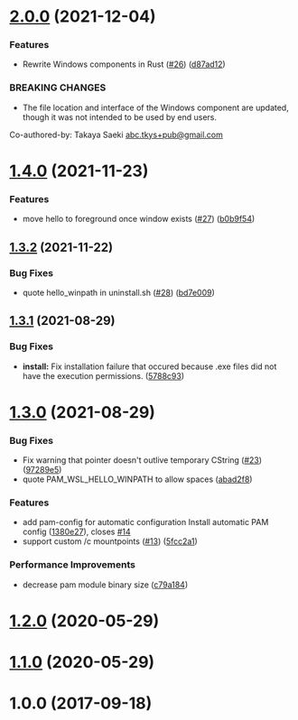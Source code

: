 # [2.0.0](https://github.com/nullpo-head/WSL-Hello-sudo/compare/v1.4.0...v2.0.0) (2021-12-04)


### Features

* Rewrite Windows components in Rust ([#26](https://github.com/nullpo-head/WSL-Hello-sudo/issues/26)) ([d87ad12](https://github.com/nullpo-head/WSL-Hello-sudo/commit/d87ad1238e0f64e907f929b84f2bfcaec607e436))


### BREAKING CHANGES

* The file location and interface of the Windows component are updated, though it was not intended to be used by end users.

Co-authored-by: Takaya Saeki <abc.tkys+pub@gmail.com>



# [1.4.0](https://github.com/nullpo-head/WSL-Hello-sudo/compare/v1.3.2...v1.4.0) (2021-11-23)


### Features

* move hello to foreground once window exists ([#27](https://github.com/nullpo-head/WSL-Hello-sudo/issues/27)) ([b0b9f54](https://github.com/nullpo-head/WSL-Hello-sudo/commit/b0b9f543fdef61dc3cb77bb0fea523afcb62fa65))



## [1.3.2](https://github.com/nullpo-head/WSL-Hello-sudo/compare/v1.3.1...v1.3.2) (2021-11-22)


### Bug Fixes

* quote hello_winpath in uninstall.sh ([#28](https://github.com/nullpo-head/WSL-Hello-sudo/issues/28)) ([bd7e009](https://github.com/nullpo-head/WSL-Hello-sudo/commit/bd7e009beb15d7248c590e521eed3ecbaec16515))



## [1.3.1](https://github.com/nullpo-head/WSL-Hello-sudo/compare/v1.3.0...v1.3.1) (2021-08-29)


### Bug Fixes

* **install:** Fix installation failure that occured because .exe files did not have the execution permissions. ([5788c93](https://github.com/nullpo-head/WSL-Hello-sudo/commit/5788c93f265201134d5afe719b607a715a12e07d))



# [1.3.0](https://github.com/nullpo-head/WSL-Hello-sudo/compare/v1.2.0...v1.3.0) (2021-08-29)


### Bug Fixes

* Fix warning that pointer doesn't outlive temporary CString ([#23](https://github.com/nullpo-head/WSL-Hello-sudo/issues/23)) ([97289e5](https://github.com/nullpo-head/WSL-Hello-sudo/commit/97289e55b2e85e4e5994f0e8b9617900e3ae8079))
* quote PAM_WSL_HELLO_WINPATH to allow spaces ([abad2f8](https://github.com/nullpo-head/WSL-Hello-sudo/commit/abad2f8c79e02d1436899a1a89af67b2efd7b08d))


### Features

* add pam-config for automatic configuration Install automatic PAM config ([1380e27](https://github.com/nullpo-head/WSL-Hello-sudo/commit/1380e2749f79bf0dd0255ec7a7ebc360b8b71290)), closes [#14](https://github.com/nullpo-head/WSL-Hello-sudo/issues/14)
* support custom /c mountpoints ([#13](https://github.com/nullpo-head/WSL-Hello-sudo/issues/13)) ([5fcc2a1](https://github.com/nullpo-head/WSL-Hello-sudo/commit/5fcc2a183956f5db27359b3a798d3b77a8e14e8b))


### Performance Improvements

* decrease pam module binary size ([c79a184](https://github.com/nullpo-head/WSL-Hello-sudo/commit/c79a18458ac71d11d3e99af5eecdb4adb17d34f0))



# [1.2.0](https://github.com/nullpo-head/WSL-Hello-sudo/compare/v1.1.0...v1.2.0) (2020-05-29)



# [1.1.0](https://github.com/nullpo-head/WSL-Hello-sudo/compare/v1.0.0...v1.1.0) (2020-05-29)



# 1.0.0 (2017-09-18)



